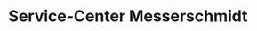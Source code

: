 ---
title: "Service-Center Messerschmidt"
url: /eitorf/service-center-messerschmidt/
shop: Autowerkstatt
---